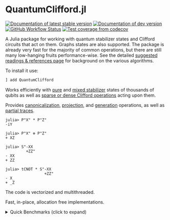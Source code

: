 # QuantumClifford.jl

[![Documentation of latest stable version](https://img.shields.io/badge/docs-stable-blue.svg)](https://krastanov.github.io/QuantumClifford.jl/stable)
[![Documentation of dev version](https://img.shields.io/badge/docs-dev-blue.svg)](https://krastanov.github.io/QuantumClifford.jl/dev)
[![GitHub Workflow Status](https://img.shields.io/github/workflow/status/Krastanov/QuantumClifford.jl/CI)](https://github.com/Krastanov/QuantumClifford.jl/actions?query=workflow%3ACI+branch%3Amaster)
[![Test coverage from codecov](https://img.shields.io/codecov/c/gh/Krastanov/QuantumClifford.jl?label=codecov)](https://codecov.io/gh/Krastanov/QuantumClifford.jl)
<!--[![Build status](https://api.travis-ci.com/Krastanov/QuantumClifford.jl.svg?branch=master)](https://travis-ci.com/Krastanov/QuantumClifford.jl)-->
<!--[![Test coverage from coveralls](https://img.shields.io/coveralls/github/Krastanov/QuantumClifford.jl?label=coveralls)](https://coveralls.io/r/Krastanov/QuantumClifford.jl?branch=master)-->

A Julia package for working with quantum stabilizer states and Clifford circuits
that act on them. Graphs states are also supported. The package is already very fast for the majority of common operations, but there are still many low-hanging fruits performance-wise. See the detailed [suggested readings & references page](https://krastanov.github.io/QuantumClifford.jl/dev/references/#Suggested-reading) for background on the various algorithms.

To install it use:

```julia
] add QuantumClifford
```

Works efficiently with
[pure](https://krastanov.github.io/QuantumClifford.jl/dev/manual/#Stabilizers-1) and
[mixed stabilizer](https://krastanov.github.io/QuantumClifford.jl/dev/mixed/#Mixed-Stabilizer-States-1)
states of thousands of qubits
as well as
[sparse or dense Clifford operations](https://krastanov.github.io/QuantumClifford.jl/dev/manual/#Clifford-Operators-1)
acting upon them.

Provides
[canonicalization](https://krastanov.github.io/QuantumClifford.jl/dev/manual/#Canonicalization-of-Stabilizers-1),
[projection](https://krastanov.github.io/QuantumClifford.jl/dev/manual/#Projective-Measurements-1), and
[generation](https://krastanov.github.io/QuantumClifford.jl/dev/manual/#Generating-a-Pauli-Operator-with-Stabilizer-Generators-1) operations,
as well as
[partial traces](https://krastanov.github.io/QuantumClifford.jl/dev/manual/#Partial-Traces-1).

```jldoctest
julia> P"X" * P"Z"
-iY

julia> P"X" ⊗ P"Z"
+ XZ

julia> S"-XX
         +ZZ"
- XX
+ ZZ

julia> tCNOT * S"-XX
                 +ZZ"
- X_
+ _Z
```

The code is vectorized and multithreaded.

Fast, in-place, allocation free implementations.

<details>
    <summary>Quick Benchmarks (click to expand)</summary>

#### Comparison against other Clifford simulators

The only other simulator of similar performance I know of is [Stim](https://github.com/quantumlib/Stim). In particular, Stim implements convenient tracking of Pauli frames, that makes simulating the performance of error correcting codes blazingly fast (which are possible in QuantumClifford.jl, but no convenient interface is provided for that yet).

The "low level" functionality is of similar performance in Stim and QuantumClifford but different tradeoffs are made at the higher levels: to multiply in-place 1M-qubit Pauli operators Stim needs 16μs while QuantumClifford.jl needs 14μs. The difference is inconsequential and depends on compilers and hardware.

Of note is that Stim achieved this performance through high-quality C++ SIMD code of significant sophistication, while QuantumClifford.jl is implemented in pure Julia.

#### Multiplying two 1 gigaqubit Paulis in 32 ms

```jldoctest
julia> a = random_pauli(1_000_000_000);
julia> b = random_pauli(1_000_000_000);
julia> @benchmark QuantumClifford.mul_left!(a,b)
BenchmarkTools.Trial: 155 samples with 1 evaluation.
 Range (min … max):  32.074 ms … 32.425 ms  ┊ GC (min … max): 0.00% … 0.00%
 Time  (median):     32.246 ms              ┊ GC (median):    0.00%
 Time  (mean ± σ):   32.247 ms ± 63.427 μs  ┊ GC (mean ± σ):  0.00% ± 0.00%

                  ▃  ▃▃ ▄ ▆▄▄▄██▃ ▃▄▁▆█▃▃ ▃      ▁             
  ▄▁▁▄▁▁▄▆▁▁▄▆▄▆▇▇█▄▄██▄█▆███████▇███████▆█▆▄▄▄▁▄█▁▄▄▁▄▁▁▁▁▁▄ ▄
  32.1 ms         Histogram: frequency by time        32.4 ms <

 Memory estimate: 0 bytes, allocs estimate: 0.
```

#### Canonicalization of a random 1000-qubit stabilizer in 22 ms

```jldoctest
julia> @benchmark canonicalize!(s) setup=(s=random_stabilizer(1000))
BenchmarkTools.Trial: 226 samples with 1 evaluation.
 Range (min … max):  21.938 ms …  22.680 ms  ┊ GC (min … max): 0.00% … 0.00%
 Time  (median):     22.025 ms               ┊ GC (median):    0.00%
 Time  (mean ± σ):   22.057 ms ± 115.247 μs  ┊ GC (mean ± σ):  0.00% ± 0.00%

    ▂▂ █▃▃▂                                                     
  ▄▇███████▆▇▆█▆▄▄▄▄▄▅▄▃▃▁▄▃▃▃▃▃▃▁▁▁▁▁▃▁▁▁▁▁▃▁▃▁▁▁▁▃▁▁▁▁▁▁▁▁▃▃ ▃
  21.9 ms         Histogram: frequency by time         22.6 ms <

 Memory estimate: 32 bytes, allocs estimate: 1.
```

#### Gate application (500 CNOT gates on 1000 qubits) in 7 ms

```jldoctest
julia> @benchmark apply!(s, gate) setup=(s=random_stabilizer(1000); gate=tensor_pow(tCNOT,500))
BenchmarkTools.Trial: 564 samples with 1 evaluation.
 Range (min … max):  6.602 ms … 17.719 ms  ┊ GC (min … max): 0.00% … 0.00%
 Time  (median):     8.411 ms              ┊ GC (median):    0.00%
 Time  (mean ± σ):   8.865 ms ±  1.836 ms  ┊ GC (mean ± σ):  0.00% ± 0.00%

  ▂             ▁                    █                        
  ██▆▆▆▄▅▃▄▄▄▄▅▇█▇▆▄▅▃▄▃▃▃▃▃▃▁▂▂▃▁▃▃██▃▂▃▂▂▂▂▂▂▂▂▁▃▃▃▁▂▂▂▂▂▂ ▃
  6.6 ms         Histogram: frequency by time        13.7 ms <

 Memory estimate: 13.84 KiB, allocs estimate: 111.
```

#### Sparse gate application to only specified qubits in a 1000 qubit tableau in 4 μs

```jldoctest
julia> @benchmark apply!(s, sCNOT(32,504)) setup=(s=random_stabilizer(1000))
BenchmarkTools.Trial: 10000 samples with 9 evaluations.
 Range (min … max):  3.373 μs … 252.630 μs  ┊ GC (min … max): 0.00% … 53.27%
 Time  (median):     3.766 μs               ┊ GC (median):    0.00%
 Time  (mean ± σ):   3.892 μs ±   2.525 μs  ┊ GC (mean ± σ):  0.35% ±  0.53%

        ▃▆█▅▁                                                  
  ▁▁▁▂▃▇█████▅▃▂▂▃▃▂▂▁▁▁▁▁▁▁▁▁▁▁▁▁▁▁▁▁▁▁▁▁▁▁▁▁▁▁▁▁▁▁▁▁▁▁▁▁▁▁▁ ▂
  3.37 μs         Histogram: frequency by time        6.07 μs <

 Memory estimate: 96 bytes, allocs estimate: 2.
```

#### Measuring a dense 1000 qubit Pauli operator in 74 μs

```jldoctest
julia> s=random_destabilizer(1000); p=random_pauli(1000);

julia> @benchmark project!(_s,_p) setup=(_s=copy(s);_p=copy(p)) evals=1
BenchmarkTools.Trial: 10000 samples with 1 evaluation.
 Range (min … max):  69.030 μs … 144.963 μs  ┊ GC (min … max): 0.00% … 0.00%
 Time  (median):     73.799 μs               ┊ GC (median):    0.00%
 Time  (mean ± σ):   73.639 μs ±   4.118 μs  ┊ GC (mean ± σ):  0.00% ± 0.00%

    ▂           ▁█▁                                             
  ▃██▆▄▃▃▃▄▆▅▄▃▃███▃▂▂▂▁▂▂▂▂▂▂▂▂▂▂▂▂▂▂▂▂▂▂▂▂▂▂▂▂▁▂▂▂▂▂▂▂▂▂▂▂▂▂ ▃
  69 μs           Histogram: frequency by time         92.8 μs <

 Memory estimate: 480 bytes, allocs estimate: 4.
```

#### Measuring a single qubit in a 1000 qubit tableau in 50 μs

```jldoctest
julia> s=MixedDestabilizer(random_destabilizer(1000));

julia> @benchmark projectY!(_s,42) setup=(_s=copy(s)) evals=1
BenchmarkTools.Trial: 10000 samples with 1 evaluation.
 Range (min … max):  46.928 μs … 88.046 μs  ┊ GC (min … max): 0.00% … 0.00%
 Time  (median):     49.934 μs              ┊ GC (median):    0.00%
 Time  (mean ± σ):   49.776 μs ±  2.623 μs  ┊ GC (mean ± σ):  0.00% ± 0.00%

     ▁      ▄█▂                                                
  ▂▂▆██▄▄▄▄▆███▅▃▂▂▂▂▂▂▂▂▂▂▂▂▂▁▁▂▂▂▂▂▂▂▂▂▂▂▂▂▂▂▂▂▂▂▂▂▂▁▂▂▂▂▁▂ ▃
  46.9 μs         Histogram: frequency by time        63.8 μs <

 Memory estimate: 464 bytes, allocs estimate: 5.
```

Benchmarks executed on a Ryzen Zen1 8-core CPU.
</details>